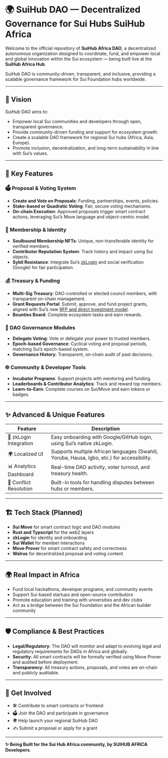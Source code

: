 # 🌍 SuiHub DAO — Decentralized Governance for Sui Hubs SuiHub Africa

Welcome to the official repository of **SuiHub Africa DAO**, a decentralized autonomous organization designed to coordinate, fund, and empower local and global innovation within the Sui ecosystem — being built live at the **SuiHub Africa Hub**.

SuiHub DAO is community-driven, transparent, and inclusive, providing a scalable governance framework for Sui Foundation hubs worldwide.

---

## 🚀 Vision

SuiHub DAO aims to:

- Empower local Sui communities and developers through open, transparent governance.  
- Provide community-driven funding and support for ecosystem growth.  
- Create a scalable DAO framework for regional Sui hubs (Africa, Asia, Europe).  
- Promote inclusion, decentralization, and long-term sustainability in line with Sui’s values.

---

## 🔧 Key Features

### 🗳️ Proposal & Voting System
- **Create and Vote on Proposals**: Funding, partnerships, events, policies.  
- **Stake-based or Quadratic Voting**: Fair, secure voting mechanisms.  
- **On-chain Execution**: Approved proposals trigger smart contract actions, leveraging Sui’s Move language and object-centric model.

### 👥 Membership & Identity
- **Soulbound Membership NFTs**: Unique, non-transferable identity for verified members.  
- **Contributor Reputation System**: Track history and impact using Sui objects.  
- **Sybil Resistance**: Integrate Sui’s [zkLogin](https://sui.io/zklogin) and social verification (Google) for fair participation.

### 💰 Treasury & Funding
- **Multi-Sig Treasury**: DAO-controlled or elected council members, with transparent on-chain management.  
- **Grant Requests Portal**: Submit, approve, and fund project grants, aligned with Sui’s new [RFP and direct investment model](https://sui.io/ecosystem-hub).  
- **Bounties Board**: Complete ecosystem tasks and earn rewards.

### 🧠 DAO Governance Modules
- **Delegate Voting**: Vote or delegate your power to trusted members.  
- **Epoch-based Governance**: Cyclical voting and proposal periods, matching Sui’s epoch-based system.  
- **Governance History**: Transparent, on-chain audit of past decisions.

### 🌐 Community & Developer Tools
- **Incubator Programs**: Support projects with mentoring and funding.  
- **Leaderboards & Contributor Analytics**: Track and reward top members.  
- **Learn-to-Earn**: Complete courses on Sui/Move and earn tokens or badges.

---

## ✨ Advanced & Unique Features

| Feature              | Description                                                                 |
|----------------------|-----------------------------------------------------------------------------|
| 🔗 zkLogin Integration | Easy onboarding with Google/GitHub login, using Sui’s native zkLogin.       |
| 🌍 Localized UI        | Supports multiple African languages (Swahili, Yoruba, Hausa, Igbo, etc.) for accessibility. |
| 📊 Analytics Dashboard | Real-time DAO activity, voter turnout, and treasury health.                 |
| 📄 Conflict Resolution | Built-in tools for handling disputes between hubs or members.               |

---

## 🏗️ Tech Stack (Planned)

- **Sui Move** for smart contract logic and DAO modules
- **Rust and Typscript** for the web2 layers
- **zkLogin** for identity and onboarding  
- **Sui Wallet** for member interactions  
- **Move Prover** for smart contract safety and correctness  
- **Walrus** for decentralized proposal and voting content  
---

## 🌍 Real Impact in Africa

- Fund local hackathons, developer programs, and community events  
- Support Sui-based startups and open-source contributors  
- Promote education and training with universities and dev clubs  
- Act as a bridge between the Sui Foundation and the African builder community  

---

## 🛡️ Compliance & Best Practices

- **Legal/Regulatory**: The DAO will monitor and adapt to evolving legal and regulatory requirements for DAOs in Africa and globally.  
- **Security**: All smart contracts will be formally verified using Move Prover and audited before deployment.  
- **Transparency**: All treasury actions, proposals, and votes are on-chain and publicly auditable.

---

## 📢 Get Involved

- 🛠️ Contribute to smart contracts or frontend  
- 🗳️ Join the DAO and participate in governance  
- 🌍 Help launch your regional SuiHub DAO  
- ✍️ Submit a proposal or apply for a grant  

---

**✨ Being Built for the Sui Hub Africa community, by SUIHUB AFRICA Developers.**
